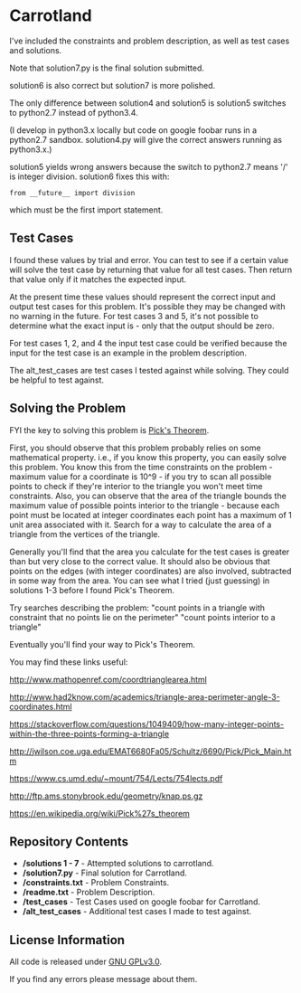 Carrotland
=============================================

I've included the constraints and problem description, as well as test cases and solutions.

Note that solution7.py is the final solution submitted.

solution6 is also correct but solution7 is more polished.

The only difference between solution4 and solution5 is solution5 switches to python2.7 instead of python3.4.

(I develop in python3.x locally but code on google foobar runs in a python2.7 sandbox.  solution4.py will give the correct answers running as python3.x.)

solution5 yields wrong answers because the switch to python2.7 means '/' is integer division.  solution6 fixes this with:

`from __future__ import division`

which must be the first import statement.



Test Cases
-------------------
I found these values by trial and error.  You can test to see if a certain value will solve the test case by returning that value for all test cases.  Then return that value only if it matches the expected input.

At the present time these values should represent the correct input and output test cases for this problem.  It's possible they may be changed with no warning in the future.  For test cases 3 and 5, it's not possible to determine what the exact input is - only that the output should be zero.

For test cases 1, 2, and 4 the input test case could be verified because the input for the test case is an example in the problem description.

The alt_test_cases are test cases I tested against while solving.  They could be helpful to test against.



Solving the Problem
-------------------
FYI the key to solving this problem is [Pick's Theorem](https://en.wikipedia.org/wiki/Pick%27s_theorem "Pick's Theorem").

First, you should observe that this problem probably relies on some mathematical property.  i.e., if you know this property, you can easily solve this problem.  You know this from the time constraints on the problem - maximum value for a coordinate is 10^9 - if you try to scan all possible points to check if they're interior to the triangle you won't meet time constraints.  Also, you can observe that the area of the triangle bounds the maximum value of possible points interior to the triangle - because each point must be located at integer coordinates each point has a maximum of 1 unit area associated with it.  Search for a way to calculate the area of a triangle from the vertices of the triangle.

Generally you'll find that the area you calculate for the test cases is greater than but very close to the correct value.  It should also be obvious that points on the edges (with integer coordinates) are also involved, subtracted in some way from the area.  You can see what I tried (just guessing) in solutions 1-3 before I found Pick's Theorem.

Try searches describing the problem:
"count points in a triangle with constraint that no points lie on the perimeter"
"count points interior to a triangle"

Eventually you'll find your way to Pick's Theorem.

You may find these links useful:

http://www.mathopenref.com/coordtrianglearea.html

http://www.had2know.com/academics/triangle-area-perimeter-angle-3-coordinates.html

https://stackoverflow.com/questions/1049409/how-many-integer-points-within-the-three-points-forming-a-triangle

http://jwilson.coe.uga.edu/EMAT6680Fa05/Schultz/6690/Pick/Pick_Main.htm

https://www.cs.umd.edu/~mount/754/Lects/754lects.pdf

http://ftp.ams.stonybrook.edu/geometry/knap.ps.gz

https://en.wikipedia.org/wiki/Pick%27s_theorem



Repository Contents
-------------------
* **/solutions 1 - 7** - Attempted solutions to carrotland.
* **/solution7.py** - Final solution for Carrotland.
* **/constraints.txt** - Problem Constraints.
* **/readme.txt** - Problem Description.
* **/test_cases** - Test Cases used on google foobar for Carrotland.
* **/alt_test_cases** - Additional test cases I made to test against.



License Information
-------------------

All code is released under [GNU GPLv3.0](http://www.gnu.org/copyleft/gpl.html).

If you find any errors please message about them.
